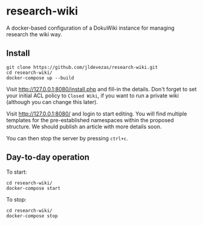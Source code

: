 # research-wiki

A docker-based configuration of a DokuWiki instance for managing research the wiki way.

## Install

```shell
git clone https://github.com/jldevezas/research-wiki.git
cd research-wiki/
docker-compose up --build
```

Visit http://127.0.0.1:8080/install.php and fill-in the details. Don't forget to set your initial ACL policy to `Closed Wiki`, if you want to run a private wiki (although you can change this later).

Visit http://127.0.0.1:8080/ and login to start editing. You will find multiple templates for the pre-established namespaces within the proposed structure. We should publish an article with more details soon.

You can then stop the server by pressing `ctrl+c`.

## Day-to-day operation

To start:

```shell
cd research-wiki/
docker-compose start
```

To stop:

```shell
cd research-wiki/
docker-compose stop
```
